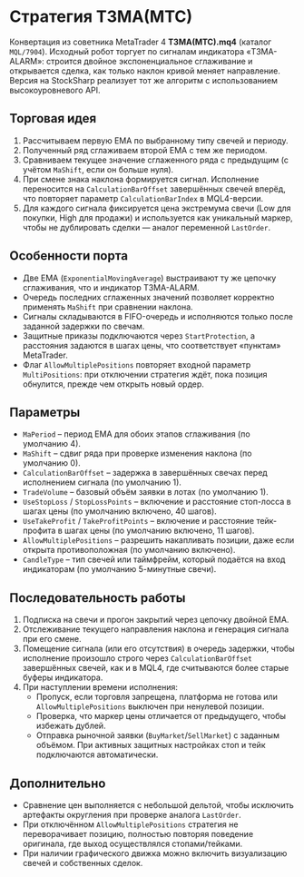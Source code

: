 # Стратегия T3MA(MTC)

Конвертация из советника MetaTrader 4 **T3MA(MTC).mq4** (каталог `MQL/7904`). Исходный робот торгует по сигналам индикатора «T3MA-ALARM»: строится двойное экспоненциальное сглаживание и открывается сделка, как только наклон кривой меняет направление. Версия на StockSharp реализует тот же алгоритм с использованием высокоуровневого API.

## Торговая идея

1. Рассчитываем первую EMA по выбранному типу свечей и периоду.
2. Полученный ряд сглаживаем второй EMA с тем же периодом.
3. Сравниваем текущее значение сглаженного ряда с предыдущим (с учётом `MaShift`, если он больше нуля).
4. При смене знака наклона формируется сигнал. Исполнение переносится на `CalculationBarOffset` завершённых свечей вперёд, что повторяет параметр `CalculationBarIndex` в MQL4-версии.
5. Для каждого сигнала фиксируется цена экстремума свечи (Low для покупки, High для продажи) и используется как уникальный маркер, чтобы не дублировать сделки — аналог переменной `LastOrder`.

## Особенности порта

- Две EMA (`ExponentialMovingAverage`) выстраивают ту же цепочку сглаживания, что и индикатор T3MA-ALARM.
- Очередь последних сглаженных значений позволяет корректно применять `MaShift` при сравнении наклона.
- Сигналы складываются в FIFO-очередь и исполняются только после заданной задержки по свечам.
- Защитные приказы подключаются через `StartProtection`, а расстояния задаются в шагах цены, что соответствует «пунктам» MetaTrader.
- Флаг `AllowMultiplePositions` повторяет входной параметр `MultiPositions`: при отключении стратегия ждёт, пока позиция обнулится, прежде чем открыть новый ордер.

## Параметры

- `MaPeriod` – период EMA для обоих этапов сглаживания (по умолчанию 4).
- `MaShift` – сдвиг ряда при проверке изменения наклона (по умолчанию 0).
- `CalculationBarOffset` – задержка в завершённых свечах перед исполнением сигнала (по умолчанию 1).
- `TradeVolume` – базовый объём заявки в лотах (по умолчанию 1).
- `UseStopLoss` / `StopLossPoints` – включение и расстояние стоп-лосса в шагах цены (по умолчанию включено, 40 шагов).
- `UseTakeProfit` / `TakeProfitPoints` – включение и расстояние тейк-профита в шагах цены (по умолчанию включено, 11 шагов).
- `AllowMultiplePositions` – разрешить накапливать позиции, даже если открыта противоположная (по умолчанию включено).
- `CandleType` – тип свечей или таймфрейм, который подаётся на вход индикаторам (по умолчанию 5-минутные свечи).

## Последовательность работы

1. Подписка на свечи и прогон закрытий через цепочку двойной EMA.
2. Отслеживание текущего направления наклона и генерация сигнала при его смене.
3. Помещение сигнала (или его отсутствия) в очередь задержки, чтобы исполнение произошло строго через `CalculationBarOffset` завершённых свечей, как и в MQL4, где считываются более старые буферы индикатора.
4. При наступлении времени исполнения:
   - Пропуск, если торговля запрещена, платформа не готова или `AllowMultiplePositions` выключен при ненулевой позиции.
   - Проверка, что маркер цены отличается от предыдущего, чтобы избежать дублей.
   - Отправка рыночной заявки (`BuyMarket`/`SellMarket`) с заданным объёмом. При активных защитных настройках стоп и тейк подключаются автоматически.

## Дополнительно

- Сравнение цен выполняется с небольшой дельтой, чтобы исключить артефакты округления при проверке аналога `LastOrder`.
- При отключённом `AllowMultiplePositions` стратегия не переворачивает позицию, полностью повторяя поведение оригинала, где выход осуществлялся стопами/тейками.
- При наличии графического движка можно включить визуализацию свечей и собственных сделок.
